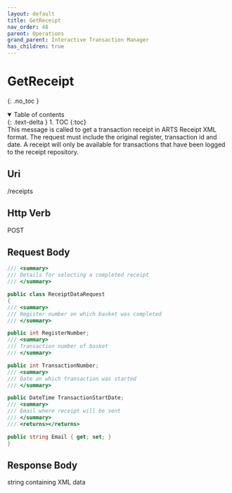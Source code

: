 ```yaml
---
layout: default
title: GetReceipt
nav_order: 48
parent: Operations
grand_parent: Interactive Transaction Manager
has_children: true
---
```

# GetReceipt
{: .no_toc }
<details open markdown="block">
  <summary>
    Table of contents
  </summary>
  {: .text-delta }
1. TOC
{:toc}
</details>
This message is called to get a transaction receipt in ARTS Receipt XML
format. The request must include the original register, transaction id
and date. A receipt will only be available for transactions that have
been logged to the receipt repository.

## Uri
/receipts

## Http Verb
POST

## Request Body
```csharp
/// <summary>
/// Details for selecting a completed receipt
/// </summary>

public class ReceiptDataRequest
{
/// <summary>
/// Register number on which basket was completed
/// </summary>

public int RegisterNumber;
/// <summary>
/// Transaction number of basket
/// </summary>

public int TransactionNumber;
/// <summary>
/// Date on which transaction was started
/// </summary>

public DateTime TransactionStartDate;
/// <summary>
/// Email where receipt will be sent
/// </summary>
/// <returns></returns>

public string Email { get; set; }
}
```
## Response Body
string containing XML data

